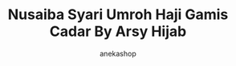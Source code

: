 ---
layout: post
title:  "Nusaiba Syari Umroh Haji Gamis Cadar By Arsy Hijab"
author: anekashop
categories: [ Baju, Wanita ]
image: assets/images/baju/baju7.png
harga: Rp195.000
link: "https://shope.ee/6pbW7Y42p5"
---
